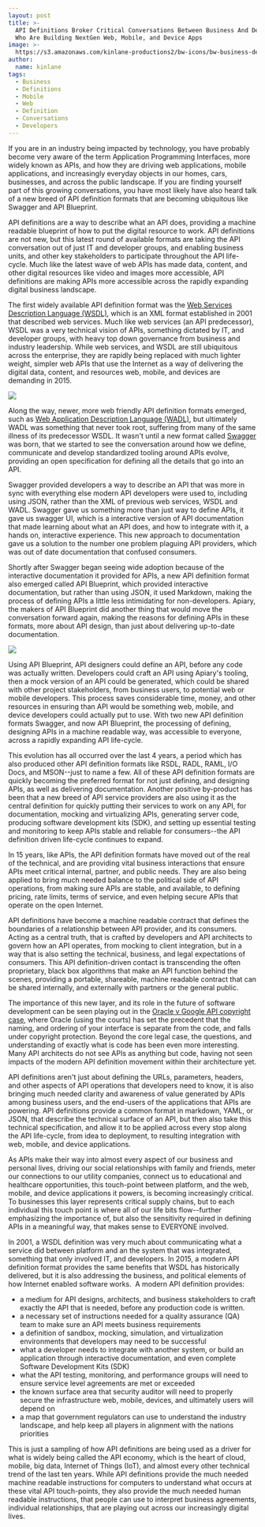 ```yaml
---
layout: post
title: >-
  API Definitions Broker Critical Conversations Between Business And Developers
  Who Are Building NextGen Web, Mobile, and Device Apps
image: >-
  https://s3.amazonaws.com/kinlane-productions2/bw-icons/bw-business-dev-code.png
author:
  name: kinlane
tags:
  - Business
  - Definitions
  - Mobile
  - Web
  - Definition
  - Conversations
  - Developers
---
```

If you are in an industry being impacted by technology, you have probably become very aware of the term Application Programming Interfaces, more widely known as APIs, and how they are driving web applications, mobile applications, and increasingly everyday objects in our homes, cars, businesses, and across the public landscape. If you are finding yourself part of this growing conversations, you have most likely have also heard talk of a new breed of API definition formats that are becoming ubiquitous like Swagger and API Blueprint.

API definitions are a way to describe what an API does, providing a machine readable blueprint of how to put the digital resource to work. API definitions are not new, but this latest round of available formats are taking the API conversation out of just IT and developer groups, and enabling business units, and other key stakeholders to participate throughout the API life-cycle. Much like the latest wave of web APIs has made data, content, and other digital resources like video and images more accessible, API definitions are making APIs more accessible across the rapidly expanding digital business landscape.

The first widely available API definition format was the [Web Services Description Language (WSDL)](http://www.w3.org/TR/wsdl), which is an XML format established in 2001 that described web services. Much like web services (an API predecessor), WSDL was a very technical vision of APIs, something dictated by IT, and developer groups, with heavy top down governance from business and industry leadership. While web services, and WSDL are still ubiquitous across the enterprise, they are rapidly being replaced with much lighter weight, simpler web APIs that use the Internet as a way of delivering the digital data, content, and resources web, mobile, and devices are demanding in 2015.

![](https://s3.amazonaws.com/kinlane-productions2/bw-icons/bw-swagger-round-certified.png)

Along the way, newer, more web friendly API definition formats emerged, such as [Web Application Description Language (WADL)](https://en.wikipedia.org/wiki/Web_Application_Description_Language), but ultimately WADL was something that never took root, suffering from many of the same illness of its predecessor WSDL. It wasn't until a new format called [Swagger](http://swagger.io) was born, that we started to see the conversation around how we define, communicate and develop standardized tooling around APIs evolve, providing an open specification for defining all the details that go into an API. 

Swagger provided developers a way to describe an API that was more in sync with everything else modern API developers were used to, including using JSON, rather than the XML of previous web services, WSDL and WADL. Swagger gave us something more than just way to define APIs, it gave us swagger UI, which is a interactive version of API documentation that made learning about what an API does, and how to integrate with it, a hands on, interactive experience. This new approach to documentation gave us a solution to the number one problem plaguing API providers, which was out of date documentation that confused consumers.

Shortly after Swagger began seeing wide adoption because of the interactive documentation it provided for APIs, a new API definition format also emerged called API Blueprint, which provided interactive documentation, but rather than using JSON, it used Markdown, making the process of defining APIs a little less intimidating for non-developers. Apiary, the makers of API Blueprint did another thing that would move the conversation forward again, making the reasons for defining APIs in these formats, more about API design, than just about delivering up-to-date documentation.

![](https://s3.amazonaws.com/kinlane-productions2/bw-icons/bw-api-blueprint-icon.png)

Using API Blueprint, API designers could define an API, before any code was actually written. Developers could craft an API using Apiary's tooling, then a mock version of an API could be generated, which could be shared with other project stakeholders, from business users, to potential web or mobile developers. This process saves considerable time, money, and other resources in ensuring than API would be something web, mobile, and device developers could actually put to use. With two new API definition formats Swagger, and now API Blueprint, the processing of defining, designing APIs in a machine readable way, was accessible to everyone, across a rapidly expanding API life-cycle.

This evolution has all occurred over the last 4 years, a period which has also produced other API definition formats like RSDL, RADL, RAML, I/O Docs, and MSON--just to name a few. All of these API definition formats are quickly becoming the preferred format for not just defining, and designing APIs, as well as delivering documentation. Another positive by-product has been that a new breed of API service providers are also using it as the central definition for quickly putting their services to work on any API, for documentation, mocking and virtualizing APIs, generating server code, producing software development kits (SDK), and setting up essential testing and monitoring to keep APIs stable and reliable for consumers--the API definition driven life-cycle continues to expand.

In 15 years, like APIs, the API definition formats have moved out of the real of the technical, and are providing vital business interactions that ensure APIs meet critical internal, partner, and public needs. They are also being applied to bring much needed balance to the political side of API operations, from making sure APIs are stable, and available, to defining pricing, rate limits, terms of service, and even helping secure APIs that operate on the open Internet.

API definitions have become a machine readable contract that defines the boundaries of a relationship between API provider, and its consumers. Acting as a central truth, that is crafted by developers and API architects to govern how an API operates, from mocking to client integration, but in a way that is also setting the technical, business, and legal expectations of consumers. This API definition-driven contact is transcending the often proprietary, black box algorithms that make an API function behind the scenes, providing a portable, shareable, machine readable contract that can be shared internally, and externally with partners or the general public.

The importance of this new layer, and its role in the future of software development can be seen playing out in the [Oracle v Google API copyright case](https://en.wikipedia.org/wiki/Oracle_America,_Inc._v._Google,_Inc.), where Oracle (using the courts) has set the precedent that the naming, and ordering of your interface is separate from the code, and falls under copyright protection. Beyond the core legal case, the questions, and understanding of exactly what is code has been even more interesting. Many API architects do not see APIs as anything but code, having not seen impacts of the modern API definition movement within their architecture yet.

API definitions aren't just about defining the URLs, parameters, headers, and other aspects of API operations that developers need to know, it is also bringing much needed clarity and awareness of value generated by APIs among business users, and the end-users of the applications that APIs are powering. API definitions provide a common format in markdown, YAML, or JSON, that describe the technical surface of an API, but then also take this technical specification, and allow it to be applied across every stop along the API life-cycle, from idea to deployment, to resulting integration with web, mobile, and device applications.

As APIs make their way into almost every aspect of our business and personal lives, driving our social relationships with family and friends, meter our connections to our utility companies, connect us to educational and healthcare opportunities, this touch-point between platform, and the web, mobile, and device applications it powers, is becoming increasingly critical. To businesses this layer represents critical supply chains, but to each individual this touch point is where all of our life bits flow--further emphasizing the importance of, but also the sensitivity required in defining APIs in a meaningful way, that makes sense to EVERYONE involved.

In 2001, a WSDL definition was very much about communicating what a service did between platform and an the system that was integrated, something that only involved IT, and developers. In 2015, a modern API definition format provides the same benefits that WSDL has historically delivered, but it is also addressing the business, and political elements of how Internet enabled software works.  A modern API definition provides:

*   a medium for API designs, architects, and business stakeholders to craft exactly the API that is needed, before any production code is written.
*   a necessary set of instructions needed for a quality assurance (QA) team to make sure an API meets business requirements
*   a definition of sandbox, mocking, simulation, and virtualization environments that developers may need to be successful
*   what a developer needs to integrate with another system, or build an application through interactive documentation, and even complete Software Development Kits (SDK)
*   what the API testing, monitoring, and performance groups will need to ensure service level agreements are met or exceeded
*   the known surface area that security auditor will need to properly secure the infrastructure web, mobile, devices, and ultimately users will depend on
*   a map that government regulators can use to understand the industry landscape, and help keep all players in alignment with the nations priorities

This is just a sampling of how API definitions are being used as a driver for what is widely being called the API economy, which is the heart of cloud, mobile, big data, Internet of Things (IoT), and almost every other technical trend of the last ten years. While API definitions provide the much needed machine readable instructions for computers to understand what occurs at these vital API touch-points, they also provide the much needed human readable instructions, that people can use to interpret business agreements, individual relationships, that are playing out across our increasingly digital lives.